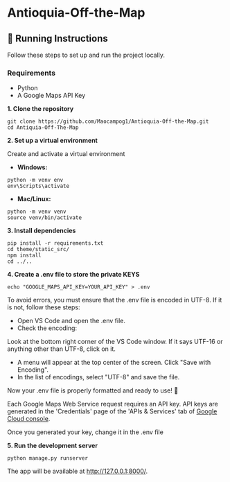 # Antioquia-Off-the-Map

## 🚀 Running Instructions

Follow these steps to set up and run the project locally.

### Requirements
- Python
- A Google Maps API Key

**1. Clone the repository**

```
git clone https://github.com/Maocampog1/Antioquia-Off-the-Map.git
cd Antiquia-Off-The-Map
```

**2. Set up a virtual environment**

Create and activate a virtual environment

- **Windows:**

```
python -m venv env
env\Scripts\activate
```

- **Mac/Linux:**

```
python -m venv venv
source venv/bin/activate
```

**3. Install dependencies**

```
pip install -r requirements.txt
cd theme/static_src/
npm install
cd ../..
```

**4. Create a .env file to store the private KEYS**
```
echo "GOOGLE_MAPS_API_KEY=YOUR_API_KEY" > .env
```
To avoid errors, you must ensure that the .env file is encoded in UTF-8. If it is not, follow these steps:

- Open VS Code and open the .env file.
- Check the encoding:

Look at the bottom right corner of the VS Code window.
If it says UTF-16 or anything other than UTF-8, click on it.
- A menu will appear at the top center of the screen. Click "Save with Encoding".
- In the list of encodings, select "UTF-8" and save the file.

Now your .env file is properly formatted and ready to use! 🚀

Each Google Maps Web Service request requires an API key. API keys
are generated in the 'Credentials' page of the 'APIs & Services' tab of [Google Cloud console](https://console.cloud.google.com/apis/credentials).

Once you generated your key, change it in the .env file

**5. Run the development server**

```
python manage.py runserver
```

The app will be available at http://127.0.0.1:8000/.
